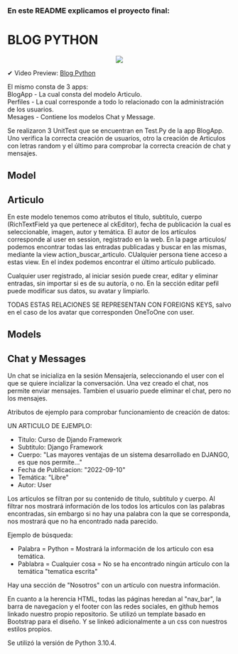 
### En este README explicamos el proyecto final:

# BLOG PYTHON

<p align="center">
<img src="https://github.com/marti-fdez/Entrega1_Fernandez_Cuartero_Torres/blob/99ce287b983549e84eb3bb81a8dacba0c9d0396d/Setup%20-%20Awesome%20Screenshot.gif">
</p>

✔ Video Preview: 
<a href="https://www.awesomescreenshot.com/video/11476136?key=87c5ef9c52fdbaa0c258cfe4d34c9c58" target="_blank">Blog Python</a>

El mismo consta de 3 apps: <br>
BlogApp - La cual consta del modelo Articulo.<br>
Perfiles - La cual corresponde a todo lo relacionado con la administración de los usuarios.<br>
Mesages - Contiene los modelos Chat y Message.<br>

Se realizaron 3 UnitTest que se encuentran en Test.Py de la app BlogApp. Uno verifica la correcta creación de usuarios, otro la creación de Articulos con letras random y el último para comprobar la correcta creación de chat y mensajes.

## Model<br>
## Articulo<br>
En este modelo tenemos como atributos el titulo, subtitulo, cuerpo (RichTextField ya que pertenece al ckEditor), fecha de publicación la cual es seleccionable, imagen, autor y temática.
El autor de los artículos corresponde al user en session, registrado en la web. 
En la page articulos/ podemos encontrar todas las entradas publicadas y buscar en las mismas, mediante la view action_buscar_articulo. CUalquier persona tiene acceso a estas view. En el index podemos encontrar el último artículo publicado. 

Cualquier user registrado, al iniciar sesión puede crear, editar y eliminar entradas, sin importar si es de su autoría, o no. En la sección editar pefil puede modificar sus datos, su avatar y limpiarlo.

TODAS ESTAS RELACIONES SE REPRESENTAN CON FOREIGNS KEYS, salvo en el caso de los avatar que corresponden OneToOne con user.

## Models<br>
## Chat y Messages<br>
Un chat se inicializa en la sesión Mensajería, seleccionando el user con el que se quiere incializar la conversación. Una vez creado el chat, nos permite enviar mensajes. Tambien el usuario puede eliminar el chat, pero no los mensajes.


Atributos de ejemplo para comprobar funcionamiento de creación de datos:

UN ARTICULO DE EJEMPLO:
 - Titulo: Curso de Djando Framework
 - Subtitulo: Django Framework
 - Cuerpo: "Las mayores ventajas de un sistema desarrollado en DJANGO, es que nos permite..."
 - Fecha de Publicacion: "2022-09-10"
 - Temática: "Libre"
 - Autor: User

Los artículos se filtran por su contenido de titulo, subtitulo y cuerpo.
Al filtrar nos mostrará información de los todos los articulos con las palabras encontradas, sin embargo si no hay una palabra con la que se corresponda,
nos mostrará que no ha encontrado nada parecido.

Ejemplo de búsqueda:
 - Palabra = Python = Mostrará la información de los articulo con esa temática.
 - Pablabra = Cualquier cosa = No se ha encontrado ningún artículo con la temática "tematica escrita"

Hay una sección de "Nosotros" con un artículo con nuestra información.

En cuanto a la herencia HTML, todas las páginas heredan al "nav_bar", la barra de navegacíon y el footer con las redes sociales, en github hemos linkado 
nuestro propio repositorio.
Se utilizó un template basado en Bootstrap para el diseño. Y se linkeó adicionalmente a un css con nuestros estilos propios.

Se utilizó la versión de Python 3.10.4.


